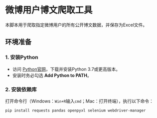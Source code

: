 # 微博用户博文爬取工具

本脚本用于爬取指定微博用户的所有公开博文数据，并保存为Excel文件。

## 环境准备

### 1. 安装Python
- 访问 [Python官网](https://www.python.org/downloads/)，下载并安装Python 3.7或更高版本。
- 安装时务必勾选 **Add Python to PATH**。

### 2. 安装依赖库
打开命令行（Windows：`Win+R`输入`cmd`；Mac：打开终端），执行以下命令：
```bash
pip install requests pandas openpyxl selenium webdriver-manager
